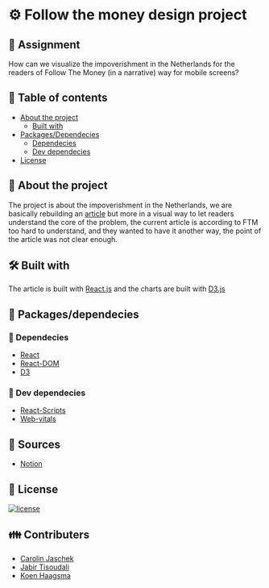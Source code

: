# ⚙ Follow the money design project

## 📂 Assignment
How can we visualize the impoverishment in the Netherlands for the readers of Follow The Money (in a narrative) way for mobile screens?

## 🧾 Table of contents
-   [About the project](##About-the-project)
      * [Built with](###Built-with)
-   [Packages/Dependecies](##Packages/dependecies)
      * [Dependecies](##Dependecies)
      * [Dev dependecies](##Dev-dependecies)
-   [License](##License)

## 📖 About the project
The project is about the impoverishment in the Netherlands, we are basically rebuilding an [article](https://www.ftm.nl/artikelen/verschraling-platteland?share=IRv4FP8SPRRDJmysxbzVmmmSMXMoT%2Ff5%2B0mXIgKyqDIQSq8iB%2F%2BMT5b9oBqtJH0%3D&utm_medium=social&utm_campaign=sharebuttonleden&utm_source=linkbutton) but more in a visual way to let readers understand the core of the problem, the current article is according to FTM too hard to understand, and they wanted to have it another way, the point of the article was not clear enough.

## 🛠 Built with
The article is built with [React.js](https://reactjs.org/d) and the charts are built with [D3.js](https://d3js.org/)

## 🧰 Packages/dependecies

### 🧱 Dependecies
- [React](https://reactjs.org/)
- [React-DOM](https://reactjs.org/docs/react-dom.html)
- [D3](https://d3js.org/)
### 🧱 Dev dependecies
- [React-Scripts](https://www.npmjs.com/package/react-scripts)
- [Web-vitals](https://www.npmjs.com/package/web-vitals)

## 📑 Sources
- [Notion](https://busy-flame-a4b.notion.site/Information-Design-Project-Follow-The-Money-Groep-2-caeef139141f4df2bccffa3c435ab2a3)

## 🔖 License
[![license](https://img.shields.io/github/license/DAVFoundation/captain-n3m0.svg?style=flat-square)]()

## 👪 Contributers
- [Carolin Jaschek]()
- [Jabir Tisoudali](https://github.com/jabirtisou)
- [Koen Haagsma](https://github.com/KoenHaagsma)
